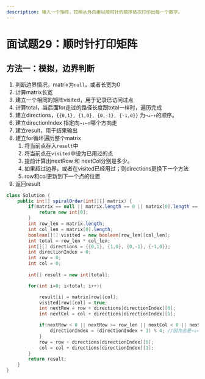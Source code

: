 ```yaml
---
description: 输入一个矩阵，按照从外向里以顺时针的顺序依次打印出每一个数字。
---
```


# 面试题29：顺时针打印矩阵

## 方法一：模拟，边界判断

1. 判断边界情况，matrix为`null`，或者长宽为0
2. 计算matrix长宽
3. 建立一个相同的矩阵visited，用于记录已访问过点
4. 计算total，当后面for走过的路径长度跟total一样时，遍历完成
5. 建立directions，`{{0,1}, {1,0}, {0,-1}, {-1,0}}` 为`→↓←↑`的顺序。
6. 建立directionIndex 指定向`→↓←↑`哪个方向走
7. 建立result，用于结果输出
8. 建立for循环遍历整个matrix
   1. 将当前点存入`result`中
   2. 将当前点在`visited`中设为已用过的点
   3. 提前计算出nextRow 和 nextCol分别是多少。
   4. 如果超过边界，或者在visited已经用过；则directions更换下一个方法
   5. row和col更新到下一个点的位置
9. 返回result

```java
class Solution {
    public int[] spiralOrder(int[][] matrix) {
        if(matrix == null || matrix.length == 0 || matrix[0].length == 0){
            return new int[0];
        }
        int row_len = matrix.length;
        int col_len = matrix[0].length; 
        boolean[][] visited = new boolean[row_len][col_len];
        int total = row_len * col_len;
        int[][] directions = {{0,1}, {1,0}, {0,-1}, {-1,0}};
        int directionIndex = 0;
        int row = 0;
        int col = 0;
        
        int[] result = new int[total];

        for(int i=0; i<total; i++){

            result[i] = matrix[row][col];
            visited[row][col] = true;
            int nextRow = row + directions[directionIndex][0];
            int nextCol = col + directions[directionIndex][1];

            if(nextRow < 0 || nextRow >= row_len || nextCol < 0 || nextCol >= col_len || visited[nextRow][nextCol]){ //注意=号
                directionIndex = (directionIndex + 1) % 4; //因为总是→↓←↑的顺序转
            }
            row = row + directions[directionIndex][0];
            col = col + directions[directionIndex][1];
        }
        return result;
    }
}
```

